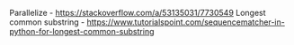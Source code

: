 Parallelize - https://stackoverflow.com/a/53135031/7730549
Longest common substring - https://www.tutorialspoint.com/sequencematcher-in-python-for-longest-common-substring
